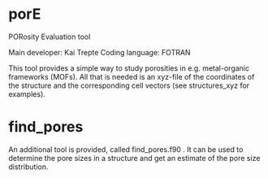 # porE
PORosity Evaluation tool

Main developer: Kai Trepte
Coding language: FOTRAN 


This tool provides a simple way to study porosities in e.g. metal-organic frameworks (MOFs).
All that is needed is an xyz-file of the coordinates of the structure and the corresponding cell vectors (see structures_xyz for examples). 


# find_pores
An additional tool is provided, called find_pores.f90 . 
It can be used to determine the pore sizes in a structure and get an estimate of the pore size distribution.
